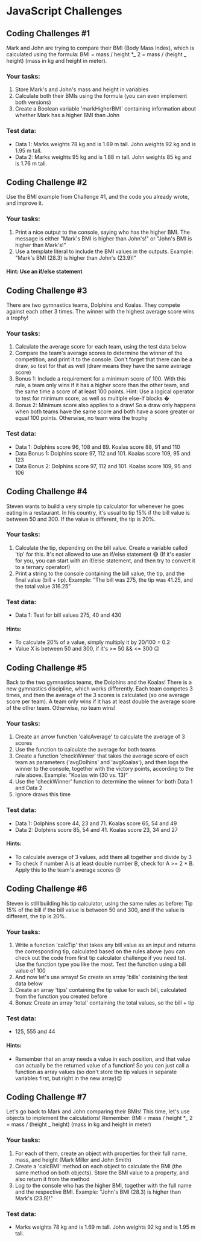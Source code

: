 # JavaScript Challenges

## Coding Challenges #1

Mark and John are trying to compare their BMI (Body Mass Index), which is
calculated using the formula:
BMI = mass / height \*_ 2 = mass / (height _ height) (mass in kg
and height in meter).

### Your tasks:

1. Store Mark's and John's mass and height in variables
2. Calculate both their BMIs using the formula (you can even implement both
   versions)
3. Create a Boolean variable 'markHigherBMI' containing information about
   whether Mark has a higher BMI than John

### Test data:

-   Data 1: Marks weights 78 kg and is 1.69 m tall. John weights 92 kg and is 1.95
    m tall.
-   Data 2: Marks weights 95 kg and is 1.88 m tall. John weights 85 kg and is 1.76
    m tall.

## Coding Challenge #2

Use the BMI example from Challenge #1, and the code you already wrote, and improve it.

### Your tasks:

1. Print a nice output to the console, saying who has the higher BMI. The message
   is either "Mark's BMI is higher than John's!" or "John's BMI is higher than Mark's!"
2. Use a template literal to include the BMI values in the outputs. Example: "Mark's
   BMI (28.3) is higher than John's (23.9)!"

#### Hint: Use an if/else statement

## Coding Challenge #3

There are two gymnastics teams, Dolphins and Koalas. They compete against each
other 3 times. The winner with the highest average score wins a trophy!

### Your tasks:

1. Calculate the average score for each team, using the test data below
2. Compare the team's average scores to determine the winner of the competition,
   and print it to the console. Don't forget that there can be a draw, so test for that
   as well (draw means they have the same average score)
3. Bonus 1: Include a requirement for a minimum score of 100. With this rule, a
   team only wins if it has a higher score than the other team, and the same time a
   score of at least 100 points. Hint: Use a logical operator to test for minimum
   score, as well as multiple else-if blocks �
4. Bonus 2: Minimum score also applies to a draw! So a draw only happens when
   both teams have the same score and both have a score greater or equal 100
   points. Otherwise, no team wins the trophy

### Test data:

-   Data 1: Dolphins score 96, 108 and 89. Koalas score 88, 91 and 110
-   Data Bonus 1: Dolphins score 97, 112 and 101. Koalas score 109, 95 and 123
-   Data Bonus 2: Dolphins score 97, 112 and 101. Koalas score 109, 95 and 106

## Coding Challenge #4

Steven wants to build a very simple tip calculator for whenever he goes eating in a
restaurant. In his country, it's usual to tip 15% if the bill value is between 50 and 300.
If the value is different, the tip is 20%.

### Your tasks:

1. Calculate the tip, depending on the bill value. Create a variable called 'tip' for
   this. It's not allowed to use an if/else statement 😅 (If it's easier for you, you can
   start with an if/else statement, and then try to convert it to a ternary
   operator!)
2. Print a string to the console containing the bill value, the tip, and the final value
   (bill + tip). Example: “The bill was 275, the tip was 41.25, and the total value
   316.25”

### Test data:

-   Data 1: Test for bill values 275, 40 and 430

#### Hints:

-   To calculate 20% of a value, simply multiply it by 20/100 = 0.2
-   Value X is between 50 and 300, if it's >= 50 && <= 300 😉

## Coding Challenge #5

Back to the two gymnastics teams, the Dolphins and the Koalas! There is a new
gymnastics discipline, which works differently.
Each team competes 3 times, and then the average of the 3 scores is calculated (so
one average score per team).
A team only wins if it has at least double the average score of the other team.
Otherwise, no team wins!

### Your tasks:

1. Create an arrow function 'calcAverage' to calculate the average of 3 scores
2. Use the function to calculate the average for both teams
3. Create a function 'checkWinner' that takes the average score of each team
   as parameters ('avgDolhins' and 'avgKoalas'), and then logs the winner
   to the console, together with the victory points, according to the rule above.
   Example: "Koalas win (30 vs. 13)"
4. Use the 'checkWinner' function to determine the winner for both Data 1 and
   Data 2
5. Ignore draws this time

### Test data:

-   Data 1: Dolphins score 44, 23 and 71. Koalas score 65, 54 and 49
-   Data 2: Dolphins score 85, 54 and 41. Koalas score 23, 34 and 27

#### Hints:

-   To calculate average of 3 values, add them all together and divide by 3
-   To check if number A is at least double number B, check for A >= 2 \* B.
    Apply this to the team's average scores 😉

## Coding Challenge #6

Steven is still building his tip calculator, using the same rules as before: Tip 15% of
the bill if the bill value is between 50 and 300, and if the value is different, the tip is
20%.

### Your tasks:

1. Write a function 'calcTip' that takes any bill value as an input and returns
   the corresponding tip, calculated based on the rules above (you can check out
   the code from first tip calculator challenge if you need to). Use the function
   type you like the most. Test the function using a bill value of 100
2. And now let's use arrays! So create an array 'bills' containing the test data
   below
3. Create an array 'tips' containing the tip value for each bill, calculated from
   the function you created before
4. Bonus: Create an array 'total' containing the total values, so the bill + tip

### Test data:

-   125, 555 and 44

#### Hints:

-   Remember that an array needs a value in each position, and that value can
    actually be the returned value of a function! So you can just call a function as array
    values (so don't store the tip values in separate variables first, but right in the new
    array)😉

## Coding Challenge #7

Let's go back to Mark and John comparing their BMIs! This time, let's use objects to
implement the calculations! Remember: BMI = mass / height \*_ 2 = mass
/ (height _ height) (mass in kg and height in meter)

### Your tasks:

1. For each of them, create an object with properties for their full name, mass, and
   height (Mark Miller and John Smith)
2. Create a 'calcBMI' method on each object to calculate the BMI (the same
   method on both objects). Store the BMI value to a property, and also return it
   from the method
3. Log to the console who has the higher BMI, together with the full name and the
   respective BMI. Example: "John's BMI (28.3) is higher than Mark's (23.9)!"

### Test data:

-   Marks weights 78 kg and is 1.69 m tall. John weights 92 kg and is 1.95 m tall.
